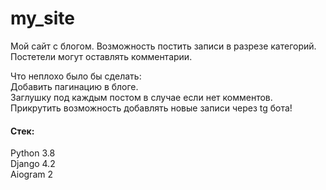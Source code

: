 # my_site



Мой сайт с блогом.
Возможность постить записи в разрезе категорий.  
Постетели могут оставлять комментарии.  


Что неплохо было бы сделать:  
Добавить пагинацию в блоге.  
Заглушку под каждым постом в случае если нет комментов.
Прикрутить возможность добавлять новые записи через tg бота!  


####  Стек:  

Python 3.8  
Django 4.2  
Aiogram 2  


